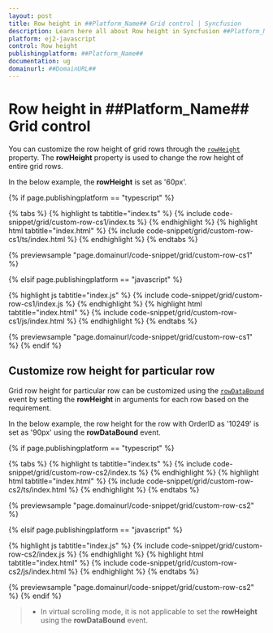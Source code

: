 ```yaml
---
layout: post
title: Row height in ##Platform_Name## Grid control | Syncfusion
description: Learn here all about Row height in Syncfusion ##Platform_Name## Grid control of Syncfusion Essential JS 2 and more.
platform: ej2-javascript
control: Row height 
publishingplatform: ##Platform_Name##
documentation: ug
domainurl: ##DomainURL##
---
```


# Row height in ##Platform_Name## Grid control

You can customize the row height of grid rows through the [`rowHeight`](../../api/grid/#rowheight) property. The **rowHeight** property
is used to change the row height of entire grid rows.

In the below example, the **rowHeight** is set as '60px'.

{% if page.publishingplatform == "typescript" %}

 {% tabs %}
{% highlight ts tabtitle="index.ts" %}
{% include code-snippet/grid/custom-row-cs1/index.ts %}
{% endhighlight %}
{% highlight html tabtitle="index.html" %}
{% include code-snippet/grid/custom-row-cs1/ts/index.html %}
{% endhighlight %}
{% endtabs %}
        
{% previewsample "page.domainurl/code-snippet/grid/custom-row-cs1" %}

{% elsif page.publishingplatform == "javascript" %}

{% highlight js tabtitle="index.js" %}
{% include code-snippet/grid/custom-row-cs1/index.js %}
{% endhighlight %}
{% highlight html tabtitle="index.html" %}
{% include code-snippet/grid/custom-row-cs1/js/index.html %}
{% endhighlight %}
{% endtabs %}

{% previewsample "page.domainurl/code-snippet/grid/custom-row-cs1" %}
{% endif %}

## Customize row height for particular row

Grid row height for particular row can be customized using the [`rowDataBound`](../../api/grid/#rowdatabound) event by setting the **rowHeight** in arguments for each row based on the requirement.

In the below example, the row height for the row with OrderID as '10249' is set as '90px' using the **rowDataBound** event.

{% if page.publishingplatform == "typescript" %}

 {% tabs %}
{% highlight ts tabtitle="index.ts" %}
{% include code-snippet/grid/custom-row-cs2/index.ts %}
{% endhighlight %}
{% highlight html tabtitle="index.html" %}
{% include code-snippet/grid/custom-row-cs2/ts/index.html %}
{% endhighlight %}
{% endtabs %}
        
{% previewsample "page.domainurl/code-snippet/grid/custom-row-cs2" %}

{% elsif page.publishingplatform == "javascript" %}

{% highlight js tabtitle="index.js" %}
{% include code-snippet/grid/custom-row-cs2/index.js %}
{% endhighlight %}
{% highlight html tabtitle="index.html" %}
{% include code-snippet/grid/custom-row-cs2/js/index.html %}
{% endhighlight %}
{% endtabs %}

{% previewsample "page.domainurl/code-snippet/grid/custom-row-cs2" %}
{% endif %}

> * In virtual scrolling mode, it is not applicable to set the **rowHeight** using the **rowDataBound** event.